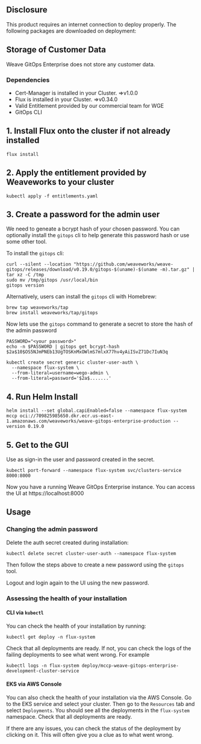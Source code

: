 ## Disclosure

This product requires an internet connection to deploy properly. The following packages are downloaded on deployment:

## Storage of Customer Data

Weave GitOps Enterprise does not store any customer data.

### Dependencies

- Cert-Manager is installed in your Cluster. =>v1.0.0
- Flux is installed in your Cluster. =>v0.34.0
- Valid Entitlement provided by our commercial team for WGE
- GitOps CLI

## 1. Install Flux onto the cluster if not already installed

```
flux install
```

## 2. Apply the entitlement provided by Weaveworks to your cluster

```
kubectl apply -f entitlements.yaml
```

## 3. Create a password for the admin user

We need to geneate a bcrypt hash of your chosen password. You can optionally install the `gitops` cli to help generate this password hash or use some other tool.

To install the `gitops` cli:

```
curl --silent --location "https://github.com/weaveworks/weave-gitops/releases/download/v0.19.0/gitops-$(uname)-$(uname -m).tar.gz" | tar xz -C /tmp
sudo mv /tmp/gitops /usr/local/bin
gitops version
```

Alternatively, users can install the `gitops` cli with Homebrew:

```
brew tap weaveworks/tap
brew install weaveworks/tap/gitops
```

Now lets use the `gitops` command to generate a secret to store the hash of the admin password

```
PASSWORD="<your password>"
echo -n $PASSWORD | gitops get bcrypt-hash
$2a$10$OS5NJmPNEb13UgTOSKnMxOWlmS7mlxX77hv4yAiISvZ71Dc7IuN3q

kubectl create secret generic cluster-user-auth \
  --namespace flux-system \
  --from-literal=username=wego-admin \
  --from-literal=password='$2a$.......'
```

## 4. Run Helm Install

```
helm install --set global.capiEnabled=false --namespace flux-system mccp oci://709825985650.dkr.ecr.us-east-1.amazonaws.com/weaveworks/weave-gitops-enterprise-production --version 0.19.0
```

## 5. Get to the GUI

Use as sign-in the user and password created in the secret.

```
kubectl port-forward --namespace flux-system svc/clusters-service 8000:8000
```

Now you have a running Weave GitOps Enterprise instance. You can access the UI at https://localhost:8000

## Usage

### Changing the admin password

Delete the auth secret created during installation:

```
kubectl delete secret cluster-user-auth --namespace flux-system
```

Then follow the steps above to create a new password using the `gitops` tool.

Logout and login again to the UI using the new password.

### Assessing the health of your installation

#### CLI via `kubectl`

You can check the health of your installation by running:

```
kubectl get deploy -n flux-system
```

Check that all deployments are ready. If not, you can check the logs of the failing deployments to see what went wrong. For example

```
kubectl logs -n flux-system deploy/mccp-weave-gitops-enterprise-development-cluster-service
```

#### EKS via AWS Console

You can also check the health of your installation via the AWS Console. Go to the EKS service and select your cluster. Then go to the `Resources` tab and select `Deployments`. You should see all the deployments in the `flux-system` namespace. Check that all deployments are ready.

If there are any issues, you can check the status of the deployment by clicking on it. This will often give you a clue as to what went wrong.
